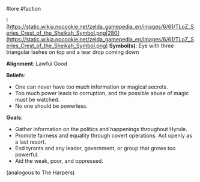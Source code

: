 #lore #faction

![https://static.wikia.nocookie.net/zelda_gamepedia_en/images/6/61/TLoZ_Series_Crest_of_the_Sheikah_Symbol.png|280](https://static.wikia.nocookie.net/zelda_gamepedia_en/images/6/61/TLoZ_Series_Crest_of_the_Sheikah_Symbol.png)
**Symbol(s)**: Eye with three triangular lashes on top and a tear drop coming down

**Alignment**: Lawful Good

**Beliefs**:
- One can never have too much information or magical secrets.
- Too much power leads to corruption, and the possible abuse of magic must be watched.
- No one should be powerless.

**Goals**:
 - Gather information on the politics and happenings throughout Hyrule.
 - Promote fairness and equality through covert operations. Act openly as a last resort.
 - End tyrants and any leader, government, or group that grows too powerful.
 - Aid the weak, poor, and oppressed.

(analogous to The Harpers)